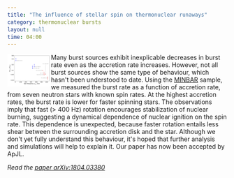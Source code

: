 ```yaml
---
title: "The influence of stellar spin on thermonuclear runaways"
category: thermonuclear bursts
layout: null
time: 04:00
---
```

<!-- header generated from blosxom format post; make_header.pl 23.1.2022 -->
<p>
<a href="images/fig2.png""><img src="images/fig2.png" width="100" align="left"></a>
</p>
<p>Many burst sources exhibit inexplicable decreases in burst rate even as the 
accretion rate increases. However, not all burst sources show the same type
of behaviour, which hasn't been understood to date. Using the 
<a href="http://burst.sci.monash.edu/minbar">MINBAR</a> sample,
we measured the burst rate as a function of
accretion rate, from seven neutron stars with known spin rates.
At the highest accretion rates, the
burst rate is lower for faster spinning stars. The observations imply that fast
(> 400 Hz) rotation encourages stabilization of nuclear burning, suggesting a
dynamical dependence of nuclear ignition on the spin rate. This dependence is
unexpected, because faster rotation entails less shear between the surrounding
accretion disk and the star. Although we don't yet fully understand this 
behaviour, it's hoped that further analysis and simulations will help to
explain it. Our paper has now been accepted by ApJL.
<p><em>Read
the <a href="https://arxiv.org/abs/1804.03380">paper
arXiv:1804.03380</a></em>
